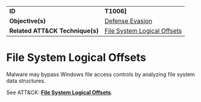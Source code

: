 |||
|---------|------------------------|
|**ID**|**T1006]**|
|**Objective(s)**| [Defense Evasion](https://github.com/MBCProject/mbc-markdown/tree/master/defense-evasion)|
|**Related ATT&CK Technique(s)**|[File System Logical Offsets](https://attack.mitre.org/techniques/T1006)|


File System Logical Offsets
===========================
Malware may bypass Windows file access controls by analyzing file system data structures. 

See ATT&CK: [**File System Logical Offsets**](https://attack.mitre.org/techniques/T1006).
